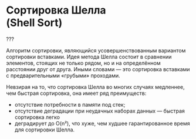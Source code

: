 # Сортировка Шелла<br>(Shell Sort)

???

Алгоритм сортировки, являющийся усовершенствованным вариантом сортировки
вставками. Идея метода Шелла состоит в сравнении элементов, стоящих не только
рядом, но и на определённом расстоянии друг от друга. Иными словами — это
сортировка вставками с предварительными «грубыми» проходами.

Невзирая на то, что сортировка Шелла во многих случаях медленнее, чем быстрая
сортировка, она имеет ряд преимуществ:

- отсутствие потребности в памяти под стек;
- отсутствие деградации при неудачных наборах данных — быстрая сортировка легко
- деградирует до O(n²), что хуже, чем худшее гарантированное время для
  сортировки Шелла.
